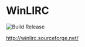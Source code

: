 # WinLIRC

![Build Release](https://github.com/leg0/WinLIRC/workflows/Build%20Release/badge.svg?branch=master)

http://winlirc.sourceforge.net/
